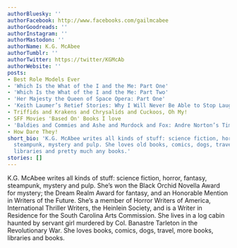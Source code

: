 ```yaml
---
authorBluesky: ''
authorFacebook: http://www.facebooks.com/gailmcabee
authorGoodreads: ''
authorInstagram: ''
authorMastodon: ''
authorName: K.G. McAbee
authorTumblr: ''
authorTwitter: https://twitter/KGMcAb
authorWebsite: ''
posts:
- Best Role Models Ever
- 'Which Is the What of the I and the Me: Part One'
- 'Which Is the What of the I and the Me: Part Two'
- 'Her Majesty the Queen of Space Opera: Part One'
- 'Keith Laumer’s Retief Stories: Why I Will Never Be Able to Stop Laughing'
- Triffids and Krakens and Chrysalids and Cuckoos, Oh My!
- SFF Movies 'Based On' Books I love
- 'Baldies and Commies and Ashe and Murdock and Fox: Andre Norton’s Time Trader series'
- How Dare They!
short_bio: 'K.G. McAbee writes all kinds of stuff: science fiction, horror, fantasy,
  steampunk, mystery and pulp. She loves old books, comics, dogs, travel, new books,
  libraries and pretty much any books.'
stories: []
---
```


K.G. McAbee writes all kinds of stuff: science fiction, horror, fantasy, steampunk, mystery and pulp. She’s won the Black Orchid Novella Award for mystery; the Dream Realm Award for fantasy, and an Honorable Mention in Writers of the Future. She’s a member of Horror Writers of America, International Thriller Writers, the Heinlein Society, and is a Writer in Residence for the South Carolina Arts Commission. She lives in a log cabin haunted by servant girl murdered by Col. Banastre Tarleton in the Revolutionary War. She loves books, comics, dogs, travel, more books, libraries and books.